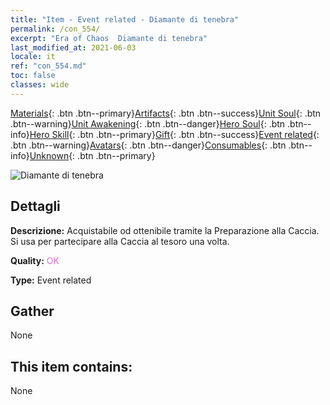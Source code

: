 ```yaml
---
title: "Item - Event related - Diamante di tenebra"
permalink: /con_554/
excerpt: "Era of Chaos  Diamante di tenebra"
last_modified_at: 2021-06-03
locale: it
ref: "con_554.md"
toc: false
classes: wide
---
```

 [Materials](/ItemsIT/){: .btn .btn--primary}[Artifacts](/ItemsIT/Artifacts/){: .btn .btn--success}[Unit Soul](/ItemsIT/UnitSoul/){: .btn .btn--warning}[Unit Awakening](/ItemsIT/UnitAwakening/){: .btn .btn--danger}[Hero Soul](/ItemsIT/HeroSoul/){: .btn .btn--info}[Hero Skill](/ItemsIT/HeroSkill/){: .btn .btn--primary}[Gift](/ItemsIT/Gift/){: .btn .btn--success}[Event related](/ItemsIT/Events/){: .btn .btn--warning}[Avatars](/ItemsIT/Avatars/){: .btn .btn--danger}[Consumables](/ItemsIT/Consumables/){: .btn .btn--info}[Unknown](/ItemsIT/Unknown/){: .btn .btn--primary}

 ![Diamante di tenebra](/images/t/i_10040.png)

## Dettagli
 **Descrizione:** Acquistabile od ottenibile tramite la Preparazione alla Caccia. Si usa per partecipare alla Caccia al tesoro una volta.

 **Quality:** <span style="color: #DA70D6">OK</span>

 **Type:** Event related

## Gather

  None

## This item contains:

  None

